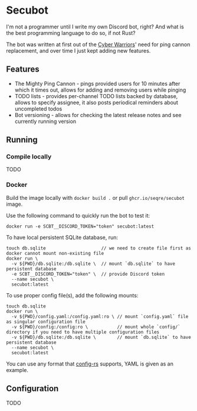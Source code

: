# Secubot

I'm not a programmer until I write my own Discord bot, right? And what is the best programming language to do so, if not Rust?

The bot was written at first out of the [Cyber Warriors](https://techcyberwarriors.org/)' need for ping cannon replacement, and over time I just kept adding new features.

## Features
- The Mighty Ping Cannon - pings provided users for 10 minutes after which it times out, allows for adding and removing users while pinging
- TODO lists - provides per-channel TODO lists backed by database, allows to specify assignee, it also posts periodical reminders about uncompleted todos
- Bot versioning - allows for checking the latest release notes and see currently running version

## Running

### Compile locally
TODO

### Docker
Build the image locally with `docker build .` or pull `ghcr.io/seqre/secubot` image.

Use the following command to quickly run the bot to test it:
```shell
docker run -e SCBT__DISCORD_TOKEN="token" secubot:latest
```

To have local persistent SQLite database, run:
```shell
touch db.sqlite                     // we need to create file first as docker cannot mount non-existing file
docker run \
  -v ${PWD}/db.sqlite:/db.sqlite \  // mount `db.sqlite` to have persistent database
  -e SCBT__DISCORD_TOKEN="token" \  // provide Discord token
  --name secubot \
  secubot:latest
```

To use proper config file(s), add the following mounts:
```shell
touch db.sqlite
docker run \
  -v ${PWD}/config.yaml:/config.yaml:ro \ // mount `config.yaml` file as singular configuration file
  -v ${PWD}/config:/config:ro \           // mount whole `config/` directory if you need to have multiple configuration files
  -v ${PWD}/db.sqlite:/db.sqlite \        // mount `db.sqlite` to have persistent database
  --name secubot \
  secubot:latest
```
You can use any format that [config-rs](https://github.com/mehcode/config-rs) supports, YAML is given as an example.

## Configuration

TODO